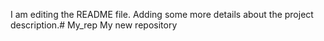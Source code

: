 I am editing the README file. Adding some more details about the project description.# My_rep
My new repository
